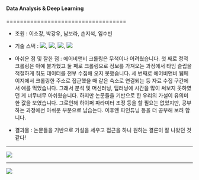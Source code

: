 #### Data Analysis & Deep Learning

===================================

* 조원 : 이소강, 박강우, 남보라, 손지석, 임수빈

* 기술 스택 : <img src="https://img.shields.io/badge/Python-E34F26?style=for-the-badge&logo=python&logoColor=white">, <img src="https://img.shields.io/badge/TensorFlow-E34F26?style=for-the-badge&logo=TensorFlow&logoColor=white">, <img src="https://img.shields.io/badge/Selenium-E34F26?style=for-the-badge&logo=Selenium&logoColor=white">, <img src="https://img.shields.io/badge/pandas-E34F26?style=for-the-badge&logo=pandas&logoColor=white">

* 아쉬운 점 및 잘한 점 : 에어비앤비 크롤링은 무척이나 어려웠습니다. 첫 째로 정적 크롤링은 아예 불가했고 둘 째로 크롤링으로 정보를 가져오는 과정에서 타임 슬립을 적절하게 줘도 데이터를 전부 수집해 오지 못했습니다. 세 번째로 에어비앤비 웹페이지에서 크롤링한 주소로 접근했을 때 같은 숙소로 연결되는 등 자료 수집 구간에서 애를 먹었습니다. 그래서 분석 및 머신러닝, 딥러닝에 시간을 많이 써보지 못하였던 게 너무너무 아쉬웠습니다. 하지만 논문들을 기반으로 한 우리의 가설이 유의미한 값을 보였습니다. 그로인해 하이퍼 파라미터 조정 등을 할 필요는 없었지만, 공부하는 과정에선 아쉬운 부분으로 남습는다. 이후엔 파인튜닝 등을 더 공부해 보려 합니다.

* 결과물 : 논문들을 기반으로 가설을 세우고 접근을 하니 원하는 결론이 잘 나왔던 것 같다!

----------------------------------------------------------------------------------------------------------------------

<img src="https://user-images.githubusercontent.com/111858761/217210117-b58a98d3-52aa-451e-89ec-291ef05515e2.png">

-----------------------------------------------------------------------------------------------------------------------

<img src="https://user-images.githubusercontent.com/111858761/217210275-5936e03d-a38f-4363-85b3-ecc6e6af7604.png">
